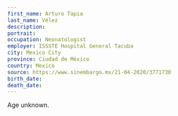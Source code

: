 ```yaml
---
first_name: Arturo Tapia 
last_name: Vélez
description: 
portrait: 
occupation: Neonatologist
employer: ISSSTE Hospital General Tacuba
city: Mexico City
province: Ciudad de México
country: Mexico
source: https://www.sinembargo.mx/21-04-2020/3771730
birth_date: 
death_date: 
---
```


Age unknown.